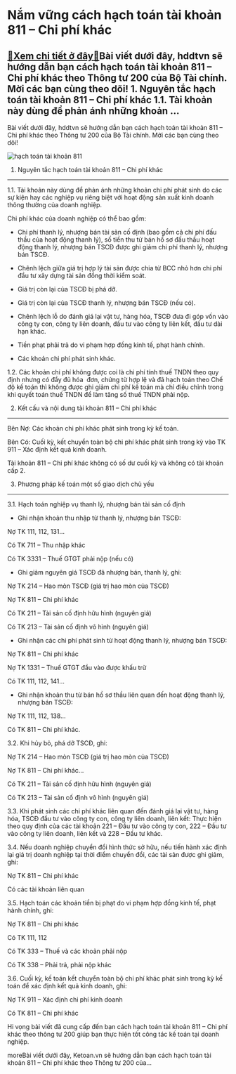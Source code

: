 Nắm vững cách hạch toán tài khoản 811 – Chi phí khác
====================================================

[:gift:Xem chi tiết ở đây:gift:](https://hddtvn.com/nam-vung-cach-hach-toan-tai-khoan-811-chi-phi-khac/)Bài viết dưới đây, hddtvn sẽ hướng dẫn bạn cách hạch toán tài khoản 811 – Chi phí khác theo Thông tư 200 của Bộ Tài chính. Mời các bạn cùng theo dõi! 1. Nguyên tắc hạch toán tài khoản 811 – Chi phí khác 1.1. Tài khoản này dùng để phản ánh những khoản …
------------------------------------------------------------------------------------------------------------------------------------------------------------------------------------------------------------------------------------------------------------

Bài viết dưới đây, hddtvn sẽ hướng dẫn bạn cách hạch toán tài khoản 811 – Chi phí khác theo Thông tư 200 của Bộ Tài chính. Mời các bạn cùng theo dõi!


![hạch toán tài khoản 811](https://hddtvn.com/wp-content/uploads/2021/01/Improving-Business-Expense-Management-With-Prepaid.jpg)


1. Nguyên tắc hạch toán tài khoản 811 – Chi phí khác
----------------------------------------------------


1.1. Tài khoản này dùng để phản ánh những khoản chi phí phát sinh do các sự kiện hay các nghiệp vụ riêng biệt với hoạt động sản xuất kinh doanh thông thường của doanh nghiệp.


Chi phí khác của doanh nghiệp có thể bao gồm:




* Chi phí thanh lý, nhượng bán tài sản cố định (bao gồm cả chi phí đấu thầu của hoạt động thanh lý), số tiền thu từ bán hồ sơ đấu thầu hoạt động thanh lý, nhượng bán TSCĐ được ghi giảm chi phí thanh lý, nhượng bán TSCĐ.

* Chênh lệch giữa giá trị hợp lý tài sản được chia từ BCC nhỏ hơn chi phí đầu tư xây dựng tài sản đồng thời kiểm soát.

* Giá trị còn lại của TSCĐ bị phá dỡ.

* Giá trị còn lại của TSCĐ thanh lý, nhượng bán TSCĐ (nếu có).

* Chênh lệch lỗ do đánh giá lại vật tư, hàng hóa, TSCĐ đưa đi góp vốn vào công ty con, công ty liên doanh, đầu tư vào công ty liên kết, đầu tư dài hạn khác.

* Tiền phạt phải trả do vi phạm hợp đồng kinh tế, phạt hành chính.

* Các khoản chi phí phát sinh khác.



1.2. Các khoản chi phí không được coi là chi phí tính thuế TNDN theo quy định nhưng có đầy đủ hóa  đơn, chứng từ hợp lệ và đã hạch toán theo Chế độ kế toán thì không được ghi giảm chi phí kế toán mà chỉ điều chỉnh trong khi quyết toán thuế TNDN để làm tăng số thuế TNDN phải nộp.


2. Kết cấu và nội dung tài khoản 811 – Chi phí khác
---------------------------------------------------


Bên Nợ: Các khoản chi phí khác phát sinh trong kỳ kế toán.


Bên Có: Cuối kỳ, kết chuyển toàn bộ chi phí khác phát sinh trong kỳ vào TK 911 – Xác định kết quả kinh doanh.


Tài khoản 811 – Chi phí khác không có số dư cuối kỳ và không có tài khoản cấp 2.


3. Phương pháp kế toán một số giao dịch chủ yếu
-----------------------------------------------


3.1. Hạch toán nghiệp vụ thanh lý, nhượng bán tài sản cố định




* Ghi nhận khoản thu nhập từ thanh lý, nhượng bán TSCĐ:



Nợ TK 111, 112, 131…


Có TK 711 – Thu nhập khác


Có TK 3331 – Thuế GTGT phải nộp (nếu có)




* Ghi giảm nguyên giá TSCĐ đã nhượng bán, thanh lý, ghi:



Nợ TK 214 – Hao mòn TSCĐ (giá trị hao mòn của TSCĐ)


Nợ TK 811 – Chi phí khác


Có TK 211 – Tài sản cố định hữu hình (nguyên giá)


Có TK 213 – Tài sản cố định vô hình (nguyên giá)




* Ghi nhận các chi phí phát sinh từ hoạt động thanh lý, nhượng bán TSCĐ:



Nợ TK 811 – Chi phí khác


Nợ TK 1331 – Thuế GTGT đầu vào được khấu trừ


Có TK 111, 112, 141…




* Ghi nhận khoản thu từ bán hồ sơ thầu liên quan đến hoạt động thanh lý, nhượng bán TSCĐ:



Nợ TK 111, 112, 138…


Có TK 811 – Chi phí khác.


3.2. Khi hủy bỏ, phá dỡ TSCĐ, ghi:


Nợ TK 214 – Hao mòn TSCĐ (giá trị hao mòn của TSCĐ)


Nợ TK 811 – Chi phí khác…


Có TK 211 – Tài sản cố định hữu hình (nguyên giá)


Có TK 213 – Tài sản cố định vô hình (nguyên giá)


3.3. Khi phát sinh các chi phí khác liên quan đến đánh giá lại vật tư, hàng hóa, TSCĐ đầu tư vào công ty con, công ty liên doanh, liên kết: Thực hiện theo quy định của các tài khoản 221 – Đầu tư vào công ty con, 222 – Đầu tư vào công ty liên doanh, liên kết và 228 – Đầu tư khác.


3.4. Nếu doanh nghiệp chuyển đổi hình thức sở hữu, nếu tiến hành xác định lại giá trị doanh nghiệp tại thời điểm chuyển đổi, các tài sản được ghi giảm, ghi:


Nợ TK 811 – Chi phí khác


Có các tài khoản liên quan


3.5. Hạch toán các khoản tiền bị phạt do vi phạm hợp đồng kinh tế, phạt hành chính, ghi:


Nợ TK 811 – Chi phí khác


Có TK 111, 112


Có TK 333 – Thuế và các khoản phải nộp


Có TK 338 – Phải trả, phải nộp khác


3.6. Cuối kỳ, kế toán kết chuyển toàn bộ chi phí khác phát sinh trong kỳ kế toán để xác định kết quả kinh doanh, ghi:


Nợ TK 911 – Xác định chi phí kinh doanh


Có TK 811 – Chi phí khác


Hi vọng bài viết đã cung cấp đến bạn cách hạch toán tài khoản 811 – Chi phí khác theo thông tư 200 giúp bạn thực hiện tốt công tác kế toán tại doanh nghiệp.



moreBài viết dưới đây, Ketoan.vn sẽ hướng dẫn bạn cách hạch toán tài khoản 811 – Chi phí khác theo Thông tư 200 của…

